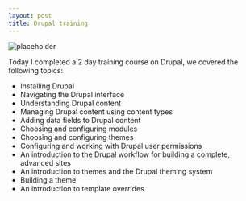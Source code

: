 ```yaml
---
layout: post
title: Drupal training
---
```


![placeholder](http://upload.sam-thompson.info/upload/files/drupal_branding_2012.jpg "Small example image")

Today I completed a 2 day training course on Drupal, we covered the following topics:

- Installing Drupal
- Navigating the Drupal interface
- Understanding Drupal content
- Managing Drupal content using content types
- Adding data fields to Drupal content
- Choosing and configuring modules
- Choosing and configuring themes
- Configuring and working with Drupal user permissions
- An introduction to the Drupal workflow for building a complete, advanced sites
- An introduction to themes and the Drupal theming system
- Building a theme
- An introduction to template overrides
